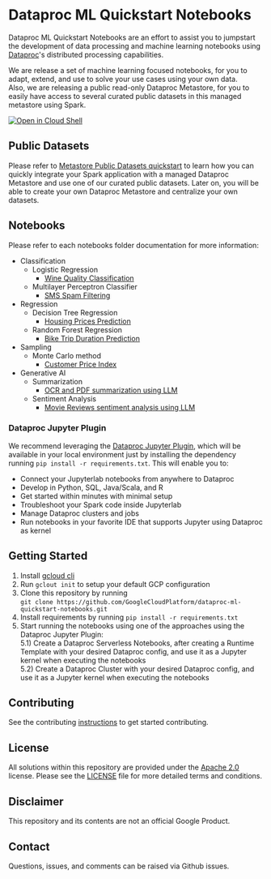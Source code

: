 # Dataproc ML Quickstart Notebooks

Dataproc ML Quickstart Notebooks are an effort to assist you to jumpstart the development of data processing and machine learning notebooks using [Dataproc](https://cloud.google.com/dataproc/)'s distributed processing capabilities.  

We are release a set of machine learning focused notebooks, for you to adapt, extend, and use to solve your use cases using your own data.  
Also, we are releasing a public read-only Dataproc Metastore, for you to easily have access to several curated public datasets in this managed metastore using Spark.  

[![Open in Cloud Shell](http://gstatic.com/cloudssh/images/open-btn.svg)](https://console.cloud.google.com/cloudshell/editor)

## Public Datasets
Please refer to [Metastore Public Datasets quickstart](./public_datasets/dataproc_metastore/metastore_public_datasets_quickstart.ipynb) to learn how you can quickly integrate your Spark application with a managed Dataproc Metastore and use one of our curated public datasets. Later on, you will be able to create your own Dataproc Metastore and centralize your own datasets.

## Notebooks
Please refer to each notebooks folder documentation for more information:
* Classification
    * Logistic Regression
        * [Wine Quality Classification](./classification/logistic_regression/wine_quality_classification_mlr.ipynb)
    * Multilayer Perceptron Classifier
        * [SMS Spam Filtering](./classification/multilayer_perceptron_classifier/sms_spam_filtering.ipynb)
* Regression
  * Decision Tree Regression
    * [Housing Prices Prediction](./regression/decision_tree_regression/housing_prices_prediction.ipynb)
  * Random Forest Regression
    * [Bike Trip Duration Prediction](./regression/random_forest_regression/bike_trip_duration_prediction.ipynb)
* Sampling
    * Monte Carlo method
      * [Customer Price Index](./sampling/monte_carlo/customer_price_index.ipynb)
* Generative AI
    * Summarization
        * [OCR and PDF summarization using LLM](generative_ai/summarization/large_pdf_documents/ocr_contract_summarization_llm.ipynb)
    * Sentiment Analysis
        * [Movie Reviews sentiment analysis using LLM](generative_ai/sentiment_analysis/sentiment_analysis_movie_reviews.ipynb)

### Dataproc Jupyter Plugin

We recommend leveraging the [Dataproc Jupyter Plugin](https://github.com/GoogleCloudDataproc/dataproc-jupyter-plugin), which will be available in your local environment just by installing the dependency running ```pip install -r requirements.txt```. This will enable you to:

- Connect your Jupyterlab notebooks from anywhere to Dataproc
- Develop in Python, SQL, Java/Scala, and R
- Get started within minutes with minimal setup
- Troubleshoot your Spark code inside Jupyterlab
- Manage Dataproc clusters and jobs
- Run notebooks in your favorite IDE that supports Jupyter using Dataproc as kernel

## Getting Started 

1) Install [gcloud cli](https://cloud.google.com/sdk/docs/install)
2) Run ```gclout init``` to setup your default GCP configuration
3) Clone this repository by running  
     ```git clone https://github.com/GoogleCloudPlatform/dataproc-ml-quickstart-notebooks.git```
4) Install requirements by running ```pip install -r requirements.txt```
5) Start running the notebooks using one of the approaches using the Dataproc Jupyter Plugin:  
   5.1) Create a Dataproc Serverless Notebooks, after creating a Runtime Template with your desired Dataproc config, and use it as a Jupyter kernel when executing the notebooks    
   5.2) Create a Dataproc Cluster with your desired Dataproc config, and use it as a Jupyter kernel when executing the notebooks  

## Contributing
See the contributing [instructions](./CONTRIBUTING.md) to get started contributing.

## License
All solutions within this repository are provided under the [Apache 2.0](https://www.apache.org/licenses/LICENSE-2.0) license. Please see the [LICENSE](/LICENSE) file for more detailed terms and conditions.

## Disclaimer
This repository and its contents are not an official Google Product.

## Contact
Questions, issues, and comments can be raised via Github issues.
